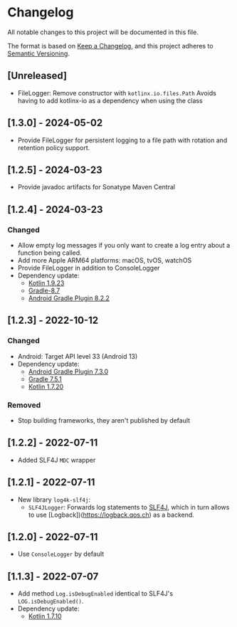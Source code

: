 # Changelog
All notable changes to this project will be documented in this file.

The format is based on [Keep a Changelog](https://keepachangelog.com/en/1.0.0/),
and this project adheres to [Semantic Versioning](https://semver.org/spec/v2.0.0.html).

## [Unreleased]
- FileLogger: Remove constructor with `kotlinx.io.files.Path`
  Avoids having to add kotlinx-io as a dependency when using the class

## [1.3.0] - 2024-05-02
- Provide FileLogger for persistent logging to a file path with rotation and retention policy support.

## [1.2.5] - 2024-03-23
- Provide javadoc artifacts for Sonatype Maven Central

## [1.2.4] - 2024-03-23
### Changed
- Allow empty log messages if you only want to create a log entry about a function being called.
- Add more Apple ARM64 platforms: macOS, tvOS, watchOS
- Provide FileLogger in addition to ConsoleLogger
- Dependency update:
  - [Kotlin 1.9.23](https://kotlinlang.org/docs/whatsnew19.html)
  - [Gradle-8.7](https://docs.gradle.org/8.7/release-notes.html)
  - [Android Gradle Plugin 8.2.2](https://developer.android.com/build/releases/past-releases/agp-8-2-0-release-notes)

## [1.2.3] - 2022-10-12
### Changed
- Android: Target API level 33 (Android 13)
- Dependency update:
  - [Android Gradle Plugin 7.3.0](https://developer.android.com/studio/releases/gradle-plugin#7-3-0)
  - [Gradle 7.5.1](https://docs.gradle.org/7.5.1/release-notes.html)
  - [Kotlin 1.7.20](https://kotlinlang.org/docs/whatsnew1720.html)
### Removed
- Stop building frameworks, they aren't published by default

## [1.2.2] - 2022-07-11

- Added SLF4J `MDC` wrapper

## [1.2.1] - 2022-07-11

- New library `log4k-slf4j`:
  - `SLF4JLogger`: Forwards log statements to [SLF4J](https://www.slf4j.org), which in turn allows to
    use [Logback])(https://logback.qos.ch) as a backend.

## [1.2.0] - 2022-07-11

- Use `ConsoleLogger` by default

## [1.1.3] - 2022-07-07

- Add method `Log.isDebugEnabled` identical to SLF4J's `LOG.isDebugEnabled()`.
- Dependency update:
  - [Kotlin 1.7.10](https://github.com/JetBrains/kotlin/releases/tag/v1.7.10)
